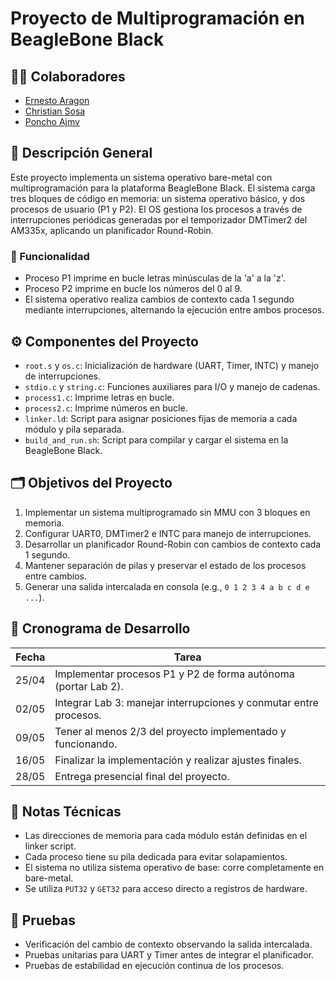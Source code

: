 # Proyecto de Multiprogramación en BeagleBone Black

## 🧑‍💻 Colaboradores
- [Ernesto Aragon](https://github.com/ErnestoAragon03)
- [Christian Sosa](https://github.com/ChristianSosa22)
- [Poncho Ajmv](https://github.com/poncho-ajmv)

## 📝 Descripción General

Este proyecto implementa un sistema operativo bare-metal con multiprogramación para la plataforma BeagleBone Black. El sistema carga tres bloques de código en memoria: un sistema operativo básico, y dos procesos de usuario (P1 y P2). El OS gestiona los procesos a través de interrupciones periódicas generadas por el temporizador DMTimer2 del AM335x, aplicando un planificador Round-Robin.

### 🧠 Funcionalidad
- Proceso P1 imprime en bucle letras minúsculas de la 'a' a la 'z'.
- Proceso P2 imprime en bucle los números del 0 al 9.
- El sistema operativo realiza cambios de contexto cada 1 segundo mediante interrupciones, alternando la ejecución entre ambos procesos.

## ⚙️ Componentes del Proyecto

- `root.s` y `os.c`: Inicialización de hardware (UART, Timer, INTC) y manejo de interrupciones.
- `stdio.c` y `string.c`: Funciones auxiliares para I/O y manejo de cadenas.
- `process1.c`: Imprime letras en bucle.
- `process2.c`: Imprime números en bucle.
- `linker.ld`: Script para asignar posiciones fijas de memoria a cada módulo y pila separada.
- `build_and_run.sh`: Script para compilar y cargar el sistema en la BeagleBone Black.

## 🗂️ Objetivos del Proyecto

1. Implementar un sistema multiprogramado sin MMU con 3 bloques en memoria.
2. Configurar UART0, DMTimer2 e INTC para manejo de interrupciones.
3. Desarrollar un planificador Round-Robin con cambios de contexto cada 1 segundo.
4. Mantener separación de pilas y preservar el estado de los procesos entre cambios.
5. Generar una salida intercalada en consola (e.g., `0 1 2 3 4 a b c d e ...`).

## 📆 Cronograma de Desarrollo

| Fecha   | Tarea                                                                 |
|---------|-----------------------------------------------------------------------|
| 25/04   | Implementar procesos P1 y P2 de forma autónoma (portar Lab 2).        |
| 02/05   | Integrar Lab 3: manejar interrupciones y conmutar entre procesos.     |
| 09/05   | Tener al menos 2/3 del proyecto implementado y funcionando.           |
| 16/05   | Finalizar la implementación y realizar ajustes finales.               |
| 28/05   | Entrega presencial final del proyecto.                                |

## 📌 Notas Técnicas

- Las direcciones de memoria para cada módulo están definidas en el linker script.
- Cada proceso tiene su pila dedicada para evitar solapamientos.
- El sistema no utiliza sistema operativo de base: corre completamente en bare-metal.
- Se utiliza `PUT32` y `GET32` para acceso directo a registros de hardware.

## 🧪 Pruebas

- Verificación del cambio de contexto observando la salida intercalada.
- Pruebas unitarias para UART y Timer antes de integrar el planificador.
- Pruebas de estabilidad en ejecución continua de los procesos.

